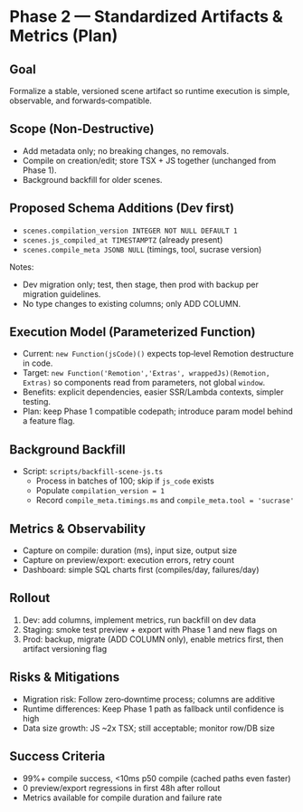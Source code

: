# Phase 2 — Standardized Artifacts & Metrics (Plan)

## Goal
Formalize a stable, versioned scene artifact so runtime execution is simple, observable, and forwards‑compatible.

## Scope (Non‑Destructive)
- Add metadata only; no breaking changes, no removals.
- Compile on creation/edit; store TSX + JS together (unchanged from Phase 1).
- Background backfill for older scenes.

## Proposed Schema Additions (Dev first)
- `scenes.compilation_version INTEGER NOT NULL DEFAULT 1`
- `scenes.js_compiled_at TIMESTAMPTZ` (already present)
- `scenes.compile_meta JSONB NULL` (timings, tool, sucrase version)

Notes:
- Dev migration only; test, then stage, then prod with backup per migration guidelines.
- No type changes to existing columns; only ADD COLUMN.

## Execution Model (Parameterized Function)
- Current: `new Function(jsCode)()` expects top‑level Remotion destructure in code.
- Target: `new Function('Remotion','Extras', wrappedJs)(Remotion, Extras)` so components read from parameters, not global `window`.
- Benefits: explicit dependencies, easier SSR/Lambda contexts, simpler testing.
- Plan: keep Phase 1 compatible codepath; introduce param model behind a feature flag.

## Background Backfill
- Script: `scripts/backfill-scene-js.ts`
  - Process in batches of 100; skip if `js_code` exists
  - Populate `compilation_version = 1`
  - Record `compile_meta.timings.ms` and `compile_meta.tool = 'sucrase'`

## Metrics & Observability
- Capture on compile: duration (ms), input size, output size
- Capture on preview/export: execution errors, retry count
- Dashboard: simple SQL charts first (compiles/day, failures/day)

## Rollout
1. Dev: add columns, implement metrics, run backfill on dev data
2. Staging: smoke test preview + export with Phase 1 and new flags on
3. Prod: backup, migrate (ADD COLUMN only), enable metrics first, then artifact versioning flag

## Risks & Mitigations
- Migration risk: Follow zero‑downtime process; columns are additive
- Runtime differences: Keep Phase 1 path as fallback until confidence is high
- Data size growth: JS ~2x TSX; still acceptable; monitor row/DB size

## Success Criteria
- 99%+ compile success, <10ms p50 compile (cached paths even faster)
- 0 preview/export regressions in first 48h after rollout
- Metrics available for compile duration and failure rate

